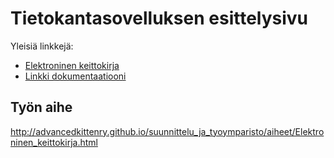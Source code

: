 # Tietokantasovelluksen esittelysivu

Yleisiä linkkejä:

* [Elektroninen keittokirja](https://terosoik.users.cs.helsinki.fi/tsoha)
* [Linkki dokumentaatiooni](https://www.github.com)

## Työn aihe

http://advancedkittenry.github.io/suunnittelu_ja_tyoymparisto/aiheet/Elektroninen_keittokirja.html
